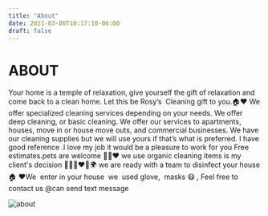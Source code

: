 ```yaml
---
title: "About"
date: 2021-03-06T10:17:10-06:00
draft: false
---
```

# ABOUT
Your home is a temple of relaxation, give yourself the gift of relaxation and come back to a clean home. Let this be Rosy’s  Cleaning gift to you.🏠❤️
We offer specialized cleaning services depending on your needs. We offer deep cleaning, or basic cleaning.
We offer our services to apartments, houses, move in or house move outs, and commercial businesses.
We have our cleaning supplies but we will use yours if that’s what is preferred. I have good reference .I love my job it would be a pleasure to work for you
Free estimates.pets are welcome 🐶🐱❤️ we use organic cleaning items is my client's decision 👶🏻🐶❤️🌳🌍 we are ready with a team to disinfect your house 🏠 ❤️We  enter in your house  we  used glove,  masks 😷 , 
Feel free to contact us @can send text message

![about](/images/about/1.jpg)


